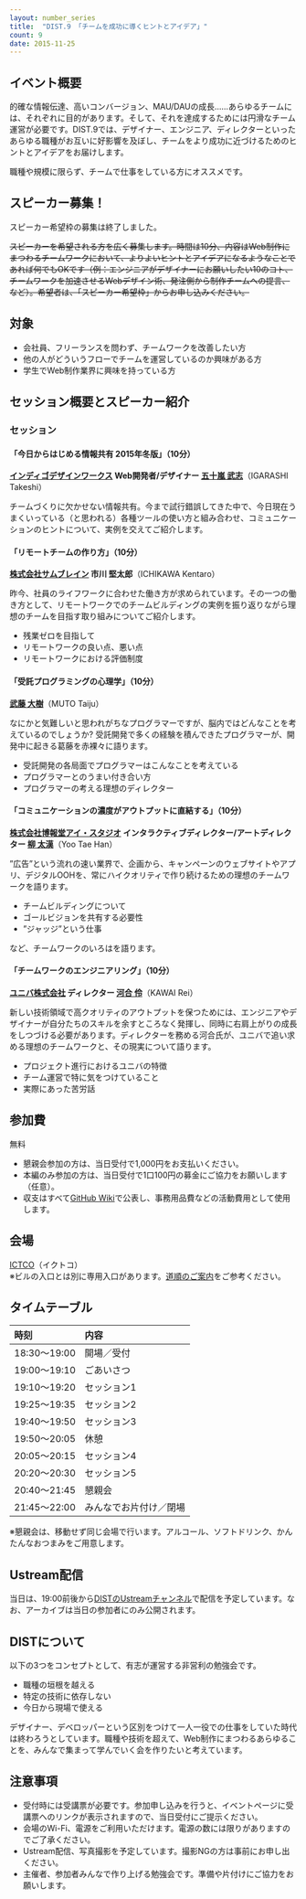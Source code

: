 ```yaml
---
layout: number_series
title:  "DIST.9 「チームを成功に導くヒントとアイデア」"
count: 9
date: 2015-11-25
---
```


## イベント概要

的確な情報伝達、高いコンバージョン、MAU/DAUの成長……あらゆるチームには、それぞれに目的があります。そして、それを達成するためには円滑なチーム運営が必要です。DIST.9では、デザイナー、エンジニア、ディレクターといったあらゆる職種がお互いに好影響を及ぼし、チームをより成功に近づけるためのヒントとアイデアをお届けします。

職種や規模に限らず、チームで仕事をしている方にオススメです。

## スピーカー募集！

スピーカー希望枠の募集は終了しました。

~~スピーカーを希望される方を広く募集します。時間は10分、内容はWeb制作にまつわるチームワークにおいて、よりよいヒントとアイデアになるようなことであれば何でもOKです（例：エンジニアがデザイナーにお願いしたい10のコト、チームワークを加速させるWebデザイン術、発注側から制作チームへの提言、など）。希望者は、「スピーカー希望枠」からお申し込みください。~~

## 対象

* 会社員、フリーランスを問わず、チームワークを改善したい方
* 他の人がどういうフローでチームを運営しているのか興味がある方
* 学生でWeb制作業界に興味を持っている方

## セッション概要とスピーカー紹介

### セッション

#### **「今日からはじめる情報共有 2015年冬版」（10分）**

**[インディゴデザインワークス](http://www.idw.jp/) Web開発者/デザイナー [五十嵐 武志](https://twitter.com/takeshi81)**（IGARASHI Takeshi）

チームづくりに欠かせない情報共有。今まで試行錯誤してきた中で、今日現在うまくいっている（と思われる）各種ツールの使い方と組み合わせ、コミュニケーションのヒントについて、実例を交えてご紹介します。

#### **「リモートチームの作り方」（10分）**

**[株式会社サムブレイン](http://www.somebrain.com/) 市川 堅太郎**（ICHIKAWA Kentaro）

昨今、社員のライフワークに合わせた働き方が求められています。その一つの働き方として、リモートワークでのチームビルディングの実例を振り返りながら理想のチームを目指す取り組みについてご紹介します。

* 残業ゼロを目指して
* リモートワークの良い点、悪い点
* リモートワークにおける評価制度

#### **「受託プログラミングの心理学」（10分）**

**[武藤 大樹](https://twitter.com/__tai2__/)**（MUTO Taiju）

なにかと気難しいと思われがちなプログラマーですが、脳内ではどんなことを考えているのでしょうか? 受託開発で多くの経験を積んできたプログラマーが、開発中に起きる葛藤を赤裸々に語ります。

* 受託開発の各局面でプログラマーはこんなことを考えている
* プログラマーとのうまい付き合い方
* プログラマーの考える理想のディレクター

#### **「コミュニケーションの濃度がアウトプットに直結する」（10分）**

**[株式会社博報堂アイ・スタジオ](http://www.i-studio.co.jp/) インタラクティブディレクター/アートディレクター [柳 太漢](https://twitter.com/yootaehan/)**（Yoo Tae Han）

”広告”という流れの速い業界で、企画から、キャンペーンのウェブサイトやアプリ、デジタルOOHを、常にハイクオリティで作り続けるための理想のチームワークを語ります。

* チームビルディングについて
* ゴールビジョンを共有する必要性
* ”ジャッジ”という仕事

など、チームワークのいろはを語ります。

#### **「チームワークのエンジニアリング」（10分）**

**[ユニバ株式会社](http://uniba.jp/) ディレクター [河合 伶](http://hikikomo.ru/)**（KAWAI Rei）

新しい技術領域で高クオリティのアウトプットを保つためには、エンジニアやデザイナーが自分たちのスキルを余すところなく発揮し、同時に右肩上がりの成長をしつづける必要があります。ディレクターを務める河合氏が、ユニバで追い求める理想のチームワークと、その現実について語ります。

* プロジェクト進行におけるユニバの特徴
* チーム運営で特に気をつけていること
* 実際にあった苦労話

## 参加費

無料

* 懇親会参加の方は、当日受付で1,000円をお支払いください。
* 本編のみ参加の方は、当日受付で1口100円の募金にご協力をお願いします（任意）。
* 収支はすべて[GitHub Wiki](https://github.com/448jp/dist/wiki)で公表し、事務用品費などの活動費用として使用します。

## 会場

[ICTCO](http://ictco.jp/)（イクトコ）  
※ビルの入口とは別に専用入口があります。[道順のご案内](http://ceroan.jp/ictco/map.jpg)をご参考ください。

## タイムテーブル

| 時刻         | 内容 |
|:-------------|:-----|
| 18:30～19:00 | 開場／受付  |
| 19:00～19:10 | ごあいさつ  |
| 19:10～19:20 | セッション1 |
| 19:25～19:35 | セッション2 |
| 19:40～19:50 | セッション3 |
| 19:50～20:05 | 休憩        |
| 20:05～20:15 | セッション4 |
| 20:20～20:30 | セッション5 |
| 20:40～21:45 | 懇親会      |
| 21:45～22:00 | みんなでお片付け／閉場 |

※懇親会は、移動せず同じ会場で行います。アルコール、ソフトドリンク、かんたんなおつまみをご用意します。

## Ustream配信

当日は、19:00前後から[DISTのUstreamチャンネル](http://www.ustream.tv/channel/dist-live)で配信を予定しています。なお、アーカイブは当日の参加者にのみ公開されます。

## DISTについて

以下の3つをコンセプトとして、有志が運営する非営利の勉強会です。

* 職種の垣根を越える
* 特定の技術に依存しない
* 今日から現場で使える

デザイナー、デベロッパーという区別をつけて一人一役での仕事をしていた時代は終わろうとしています。職種や技術を超えて、Web制作にまつわるあらゆることを、みんなで集まって学んでいく会を作りたいと考えています。

## 注意事項

* 受付時には受講票が必要です。参加申し込みを行うと、イベントページに受講票へのリンクが表示されますので、当日受付にご提示ください。
* 会場のWi-Fi、電源をご利用いただけます。電源の数には限りがありますのでご了承ください。
* Ustream配信、写真撮影を予定しています。撮影NGの方は事前にお申し出ください。
* 主催者、参加者みんなで作り上げる勉強会です。準備や片付けにご協力をお願いします。